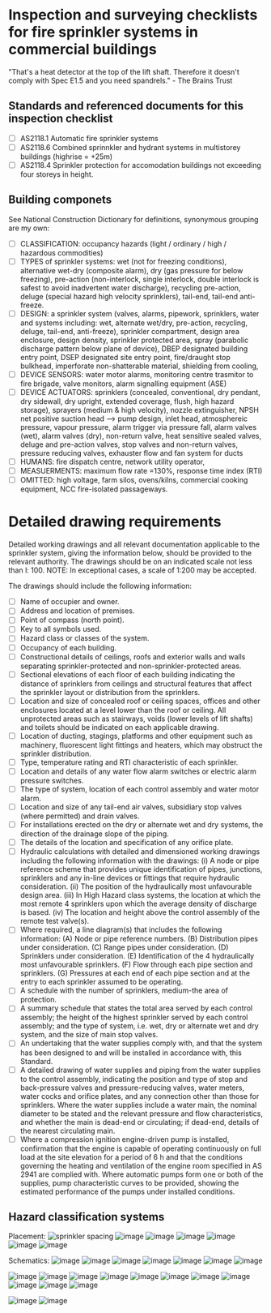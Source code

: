 # Inspection and surveying checklists for fire sprinkler systems in commercial buildings

"That's a heat detector at the top of the lift shaft.  Therefore it doesn't comply with Spec E1.5 and you need spandrels." - The Brains Trust

## Standards and referenced documents for this inspection checklist
  - [ ] AS2118.1 Automatic fire sprinkler systems
  - [ ] AS2118.6 Combined sprinnkler and hydrant systems in multistorey buildings (highrise = +25m)
  - [ ] AS2118.4 Sprinkler protection for accomodation buildings not exceeding four storeys in height.

## Building componets
See National Construction Dictionary for definitions, synonymous grouping are my own:
 - [ ] CLASSIFICATION: occupancy hazards (light / ordinary / high / hazardous commodities)
 - [ ] TYPES of sprinkler systems: wet (not for freezing conditions), alternative wet-dry (composite alarm), dry (gas pressure for below freezing), pre-action (non-interlock, single interlock, double interlock is safest to avoid inadvertent water discharge), recycling pre-action, deluge (special hazard high velocity sprinklers), tail-end, tail-end anti-freeze.
 - [ ] DESIGN: a sprinkler system (valves, alarms, pipework, sprinklers, water and systems including: wet, alternate wet/dry, pre-action, recycling, deluge, tail-end, anti-freeze), sprinkler compartment, design area enclosure, design density, sprinkler protected area, spray (parabolic discharge pattern below plane of device), DBEP designated building entry point, DSEP designated site entry point, fire/draught stop bulkhead, imperforate non-shatterable material, shielding from cooling, 
 - [ ] DEVICE SENSORS: water motor alarms, monitoring centre trasmitor to fire brigade, valve monitors, alarm signalling equipment (ASE)
 - [ ] DEVICE ACTUATORS: sprinklers (concealed, conventional, dry pendant, dry sidewall, dry upright, extended coverage, flush, high hazard storage), sprayers (medium & high velocity), nozzle extinguisher, NPSH net positive suction head --> pump design, inlet head, atmosphereic pressure, vapour pressure, alarm trigger via pressure fall, alarm valves (wet), alarm valves (dry), non-return valve,  heat sensitive sealed valves, deluge and pre-action valves, stop valves and non-return valves, pressure reducing valves, exhauster flow and fan system for ducts
 - [ ] HUMANS: fire dispatch centre, network utility operator, 
 - [ ] MEASUERMENTS: maximum flow rate =130%, response time index (RTI)
 - [ ] OMITTED: high voltage, farm silos, ovens/kilns, commercial cooking equipment, NCC fire-isolated passageways.

# Detailed drawing requirements
Detailed working drawings and all relevant documentation applicable to the sprinkler system, giving the information below, should be provided to the relevant authority. The drawings should be on an indicated scale not less than l: 100. NOTE: In exceptional cases, a scale of 1:200 may be accepted. 

The drawings should include the following information: 

 - [ ] Name of occupier and owner. 
 - [ ]  Address and location of premises. 
 - [ ]  Point of compass (north point). 
 - [ ]  Key to all symbols used. 
 - [ ]  Hazard class or classes of the system. 
 - [ ]  Occupancy of each building. 
 - [ ]  Constructional details of ceilings, roofs and exterior walls and walls separating sprinkler-protected and non-sprinkler-protected areas. 
 - [ ]  Sectional elevations of each floor of each building indicating the distance of sprinklers from ceilings and structural features that affect the sprinkler layout or distribution from the sprinklers. 
 - [ ]  Location and size of concealed roof or ceiling spaces, offices and other enclosures located at a level lower than the roof or ceiling. All unprotected areas such as stairways, voids (lower levels of lift shafts) and toilets should be indicated on each applicable drawing. 
 - [ ]  Location of ducting, stagings, platforms and other equipment such as machinery, fluorescent light fittings and heaters, which may obstruct the sprinkler distribution. 
 - [ ]  Type, temperature rating and RTI characteristic of each sprinkler. 
 - [ ]  Location and details of any water flow alarm switches or electric alarm pressure switches. 
 - [ ]  The type of system, location of each control assembly and water motor alarm. 
 - [ ]  Location and size of any tail-end air valves, subsidiary stop valves (where permitted) and drain valves. 
 - [ ]  For installations erected on the dry or alternate wet and dry systems, the direction of the drainage slope of the piping. 
 - [ ]  The details of the location and specification of any orifice plate. 
 - [ ]  Hydraulic calculations with detailed and dimensioned working drawings including the following information with the drawings: (i) A node or pipe reference scheme that provides unique identification of pipes, junctions, sprinklers and any in-line devices or fittings that require hydraulic consideration. (ii) The position of the hydraulically most unfavourable design area. (iii) In High Hazard class systems, the location at which the most remote 4 sprinklers upon which the average density of discharge is based. (iv) The location and height above the control assembly of the remote test valve(s). 
 - [ ]  Where required, a line diagram(s) that includes the following information: (A) Node or pipe reference numbers. (B) Distribution pipes under consideration. (C) Range pipes under consideration. (D) Sprinklers under consideration. (E) Identification of the 4 hydraulically most unfavourable sprinklers. (F) Flow through each pipe section and sprinklers. (G) Pressures at each end of each pipe section and at the entry to each sprinkler assumed to be operating.
 - [ ]  A schedule with the number of sprinklers, medium-the area of protection. 
 - [ ]  A summary schedule that states the total area served by each control assembly; the height of the highest sprinkler served by each control assembly; and the type of system, i.e. wet, dry or alternate wet and dry system, and the size of main stop valves. 
 - [ ]  An undertaking that the water supplies comply with, and that the system has been designed to and will be installed in accordance with, this Standard. 
 - [ ]  A detailed drawing of water supplies and piping from the water supplies to the control assembly, indicating the position and type of stop and back-pressure valves and pressure-reducing valves, water meters, water cocks and orifice plates, and any connection other than those for sprinklers. Where the water supplies include a water main, the nominal diameter to be stated and the relevant pressure and flow characteristics, and whether the main is dead-end or circulating; if dead-end, details of the nearest circulating main. 
 - [ ]  Where a compression ignition engine-driven pump is installed, confirmation that the engine is capable of operating continuously on full load at the site elevation for a period of 6 h and that the conditions governing the heating and ventilation of the engine room specified in AS 2941 are complied with. Where automatic pumps form one or both of the supplies, pump characteristic curves to be provided, showing the estimated performance of the pumps under installed conditions. 

## Hazard classification systems
Placement:
![sprinkler spacing](https://user-images.githubusercontent.com/146181/196335626-632c0d06-855a-4a1f-b7a7-0700d146d467.png)
![image](https://user-images.githubusercontent.com/146181/183348076-e7fb928f-0ad8-49ea-bdaa-2f91cebe5326.png)
![image](https://user-images.githubusercontent.com/146181/183348257-db40832d-14c9-430c-b9e3-c32e4e627f79.png)
![image](https://user-images.githubusercontent.com/146181/183348566-0203eadb-7e96-424b-b574-d4f7d2522e04.png)
![image](https://user-images.githubusercontent.com/146181/183347381-bb1b4c8e-f877-425a-9d73-2d34d65cd2ff.png)
![image](https://user-images.githubusercontent.com/146181/183347408-74d2cce9-2957-4f35-8a67-92b46b35fc75.png)
![image](https://user-images.githubusercontent.com/146181/183347544-40f537f8-1c2e-4801-b00b-4019902ad199.png)

Schematics: 
![image](https://user-images.githubusercontent.com/146181/183347777-8ed6266f-27af-4a5b-9709-02184e4cc25f.png)
![image](https://user-images.githubusercontent.com/146181/183347826-81412097-9d04-4e33-bc1c-7303523be9c0.png)
![image](https://user-images.githubusercontent.com/146181/183347906-2efb2696-b76e-49e1-8852-1fce4977adc2.png)
![image](https://user-images.githubusercontent.com/146181/183347945-0030cd18-729b-43c3-8d51-cab5f891a408.png)
![image](https://user-images.githubusercontent.com/146181/183347984-5e331ccd-0c22-4456-96b8-ceb2f7c4c082.png)
![image](https://user-images.githubusercontent.com/146181/183348171-c0ffa9c9-e2b9-4acb-9ef0-93e482bce4c9.png)
![image](https://user-images.githubusercontent.com/146181/183348309-f92eecc4-be8a-499a-96e8-b8ad0d8aa62a.png)

![image](https://user-images.githubusercontent.com/146181/183346772-afff4e3a-dcfa-4572-94e8-7fa187b58b9a.png)
![image](https://user-images.githubusercontent.com/146181/183327360-443e7e77-6c1d-459b-8fe2-15dd0222b603.png)
![image](https://user-images.githubusercontent.com/146181/183327437-c976cb12-7c6a-4408-b9d1-aa3f91175e8f.png)
![image](https://user-images.githubusercontent.com/146181/183346722-d16b3d9c-3eb6-4387-9a01-b1ba554f1ae3.png)
![image](https://user-images.githubusercontent.com/146181/183346809-9d951ac2-5b11-4945-89da-bd1e0d80db78.png)
![image](https://user-images.githubusercontent.com/146181/183346850-36d9d266-6f7e-402b-a9e4-c85568e187ed.png)
![image](https://user-images.githubusercontent.com/146181/183346875-3946b39a-6544-4074-8f1c-6b1ce20d725f.png)
![image](https://user-images.githubusercontent.com/146181/183346962-1c62ddf2-f57d-4b45-8bfb-de0170868f39.png)
![image](https://user-images.githubusercontent.com/146181/183347039-4c15cde9-7e3c-400d-8d27-e6e2a0736841.png)
![image](https://user-images.githubusercontent.com/146181/183347099-4f2dda10-a247-4bfa-b297-73243d6a72ef.png)
![image](https://user-images.githubusercontent.com/146181/183347714-e49be52d-07f2-4361-b370-f3473d9f52c0.png)

![image](https://user-images.githubusercontent.com/146181/183347137-8fd5e258-0b16-4187-85e4-7b38dce377e1.png)
![image](https://user-images.githubusercontent.com/146181/183347279-4ffb3503-b9fa-43fc-a40d-13ea52d2551f.png)



